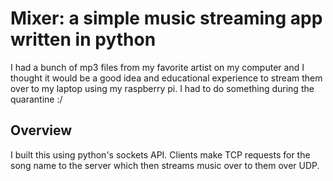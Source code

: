 # Mixer: a simple music streaming app written in python

I had a bunch of mp3 files from my favorite artist on my computer and I thought
it would be a good idea and educational experience to stream them over to my laptop using my raspberry pi.
I had to do something during the quarantine :/

## Overview
I built this using python's sockets API.
Clients make TCP requests for the song name to the server which then streams
music over to them over UDP.
